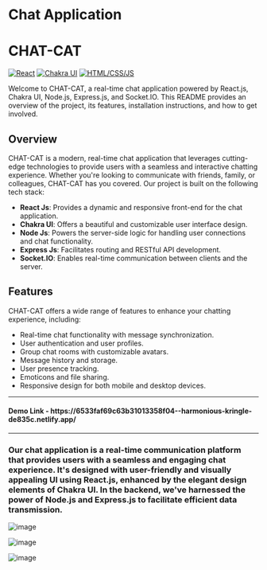 # Chat Application

# CHAT-CAT
[![React](https://img.shields.io/badge/React-v17.0.2-blue)](https://reactjs.org/)
[![Chakra UI](https://img.shields.io/badge/Chakra%20UI-v1.6.0-purple)](https://chakra-ui.com/)
[![HTML/CSS/JS](https://img.shields.io/badge/HTML%2FCSS%2FJS-v5.0.0-yellow)](https://www.w3.org/)


Welcome to CHAT-CAT, a real-time chat application powered by React.js, Chakra UI, Node.js, Express.js, and Socket.IO. This README provides an overview of the project, its features, installation instructions, and how to get involved.

## Overview

CHAT-CAT is a modern, real-time chat application that leverages cutting-edge technologies to provide users with a seamless and interactive chatting experience. Whether you're looking to communicate with friends, family, or colleagues, CHAT-CAT has you covered. Our project is built on the following tech stack:

- **React Js**: Provides a dynamic and responsive front-end for the chat application.
- **Chakra UI**: Offers a beautiful and customizable user interface design.
- **Node Js**: Powers the server-side logic for handling user connections and chat functionality.
- **Express Js**: Facilitates routing and RESTful API development.
- **Socket.IO**: Enables real-time communication between clients and the server.

## Features

CHAT-CAT offers a wide range of features to enhance your chatting experience, including:

- Real-time chat functionality with message synchronization.
- User authentication and user profiles.
- Group chat rooms with customizable avatars.
- Message history and storage.
- User presence tracking.
- Emoticons and file sharing.
- Responsive design for both mobile and desktop devices.

<hr/>

<h4>Demo Link - https://6533faf69c63b31013358f04--harmonious-kringle-de835c.netlify.app/</h4>

<hr/>
<h3>Our chat application is a real-time communication platform that provides users with a seamless and engaging chat experience. It's designed with user-friendly and visually appealing UI using React.js, enhanced by the elegant design elements of Chakra UI. In the backend, we've harnessed the power of Node.js and Express.js to facilitate efficient data transmission.</h3>



![image](https://github.com/GowthamaViknesh/Chat-FrontEnd/assets/133188448/68dc63f2-a12c-432c-aac3-e5c40b4de911)


![image](https://github.com/GowthamaViknesh/Chat-FrontEnd/assets/133188448/1b706955-8c83-411b-b801-45922b50e1f0)


![image](https://github.com/GowthamaViknesh/Chat-FrontEnd/assets/133188448/07337983-584f-4c2f-bd65-e7d169a13235)
